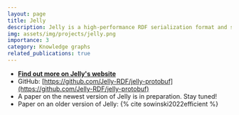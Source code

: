 ```yaml
---
layout: page
title: Jelly
description: Jelly is a high-performance RDF serialization format and streaming protocol
img: assets/img/projects/jelly.png
importance: 3
category: Knowledge graphs
related_publications: true
---
```


- **[Find out more on Jelly's website](https://jelly-rdf.github.io/dev/)**
- GitHub: [https://github.com/Jelly-RDF/jelly-protobuf](https://github.com/Jelly-RDF/jelly-protobuf)
- A paper on the newest version of Jelly is in preparation. Stay tuned!
- Paper on an older version of Jelly: {% cite sowinski2022efficient %}
